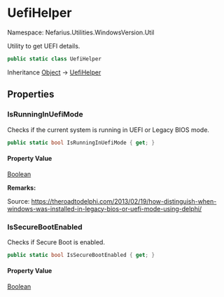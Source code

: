 # UefiHelper

Namespace: Nefarius.Utilities.WindowsVersion.Util

Utility to get UEFI details.

```csharp
public static class UefiHelper
```

Inheritance [Object](https://docs.microsoft.com/en-us/dotnet/api/system.object) → [UefiHelper](./nefarius.utilities.windowsversion.util.uefihelper.md)

## Properties

### <a id="properties-isrunninginuefimode"/>**IsRunningInUefiMode**

Checks if the current system is running in UEFI or Legacy BIOS mode.

```csharp
public static bool IsRunningInUefiMode { get; }
```

#### Property Value

[Boolean](https://docs.microsoft.com/en-us/dotnet/api/system.boolean)<br>

**Remarks:**

Source:
 https://theroadtodelphi.com/2013/02/19/how-distinguish-when-windows-was-installed-in-legacy-bios-or-uefi-mode-using-delphi/

### <a id="properties-issecurebootenabled"/>**IsSecureBootEnabled**

Checks if Secure Boot is enabled.

```csharp
public static bool IsSecureBootEnabled { get; }
```

#### Property Value

[Boolean](https://docs.microsoft.com/en-us/dotnet/api/system.boolean)<br>
